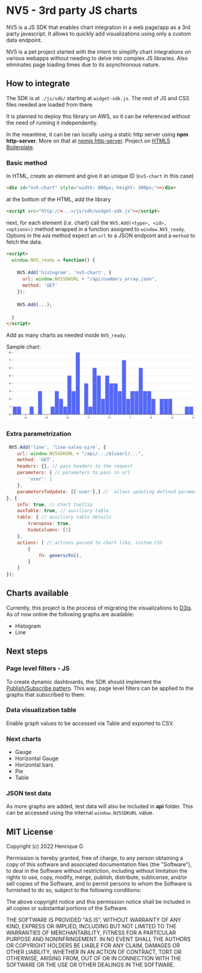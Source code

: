 # NV5 - 3rd party JS charts

NV5 is a JS SDK that enables chart integration in a web page/app as a 3rd party javascript.
It allows to quickly add visualizations using only a custom data endpoint.

NV5 is a pet project started with the intent to simplify chart integrations on various webapps without needing to delve into complex JS libraries.
Also eliminates page loading times due to its asynchronous nature.


## How to integrate

The SDK is at ```./js/sdk/``` starting at ```widget-sdk.js```. The rest of JS and CSS files needed are loaded from there.

It is planned to deploy this library on AWS, so it can be referenced without the need of running it independently.

In the meantime, it can be ran locally using a static http server using **npm http-server**. More on that at [npmjs http-server](https://www.npmjs.com/package/http-server).
Project on [HTML5 Boilerplate](https://github.com/h5bp/html5-boilerplate).

### Basic method

In HTML, create an element and give it an unique ID (```nv5-chart``` in this case)
```HTML
<div id="nv5-chart" style="width: 800px; height: 300px;"></div>
```

at the bottom of the HTML, add the library

```HTML
<script src="http://<...>/js/sdk/widget-sdk.js"></script>
```

next, for each element (i.e. chart) call the ```NV5.Add(<type>, <id>, <options>)``` method wrapped in a function assigned to ```window.NV5_ready```.
Options in the ```Add``` method expect an ```url``` to a JSON endpoint and a ```method``` to fetch the data.

```HTML
<script>
  window.NV5_ready = function() {

    NV5.Add('histogram', 'nv5-chart', {
      url: window.NV5SDKURL + "/api/numbers_array.json",
      method: 'GET'
    });

    NV5.Add(...);

  }
</script>
```
Add as many charts as needed inside ```NV5_ready```.

Sample chart:
![Sample chart](./img/screenshots/sample.png)

### Extra parametrization

```javascript
 NV5.Add('line', 'line-sales-sire', {
    url: window.NV5SDKURL + "/api/.../${user}/...",
    method: 'GET',
    headers: {}, // pass headers to the request
    parameters: { // parameters to pass in url
        'user': 1
    },
    parametersToUpdate: [['user'],] //  allows updating defined parameters values, filters are changed, to feed the chart with new date
}, {
    info: true, // chart tooltip
    auxTable: true, // auxiliary table
    table: { // auxiliary table details
        transpose: true,
        hideColumns: [1]
    },
    actions: [ // actions passed to chart like, custom CSS
        {
            fn: genericFn(),
        }
    ]
});
```

## Charts available

Currently, this project is the process of migrating the visualizations to [D3js](https://d3js.org). As of now online the following graphs are available:

* Histogram
* Line

## Next steps

### Page level filters - JS

To create dynamic dashboards, the SDK should implement the [Publish/Subscribe pattern](https://en.wikipedia.org/wiki/Publish–subscribe_pattern). This way, page level filters can be applied to the graphs that subscribed to them.

### Data visualization table

Enable graph values to be accessed via Table and exported to CSV.

### Next charts

* Gauge
* Horizontal Gauge
* Horizontal bars
* Pie
* Table

### JSON test data

As more graphs are added, test data will also be included in **api** folder.
This can be accessed using the internal ```window.NV5SDKURL``` value.

## MIT License

Copyright (c) 2022 Henrique G

Permission is hereby granted, free of charge, to any person obtaining a copy
of this software and associated documentation files (the "Software"), to deal
in the Software without restriction, including without limitation the rights
to use, copy, modify, merge, publish, distribute, sublicense, and/or sell
copies of the Software, and to permit persons to whom the Software is
furnished to do so, subject to the following conditions:

The above copyright notice and this permission notice shall be included in all
copies or substantial portions of the Software.

THE SOFTWARE IS PROVIDED "AS IS", WITHOUT WARRANTY OF ANY KIND, EXPRESS OR
IMPLIED, INCLUDING BUT NOT LIMITED TO THE WARRANTIES OF MERCHANTABILITY,
FITNESS FOR A PARTICULAR PURPOSE AND NONINFRINGEMENT. IN NO EVENT SHALL THE
AUTHORS OR COPYRIGHT HOLDERS BE LIABLE FOR ANY CLAIM, DAMAGES OR OTHER
LIABILITY, WHETHER IN AN ACTION OF CONTRACT, TORT OR OTHERWISE, ARISING FROM,
OUT OF OR IN CONNECTION WITH THE SOFTWARE OR THE USE OR OTHER DEALINGS IN THE
SOFTWARE.



